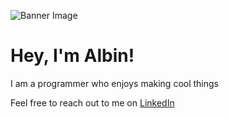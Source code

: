 ![Banner Image](https://github.com/Albisourous/Albisourous/blob/main/albin.jpg)

# Hey, I'm Albin!

I am a programmer who enjoys making cool things

Feel free to reach out to me on [LinkedIn](https://www.linkedin.com/in/albin-shrestha/)
